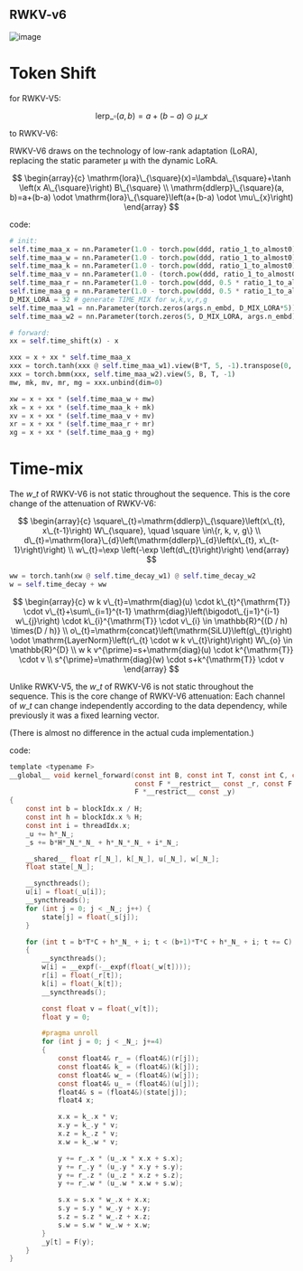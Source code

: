 ## RWKV-v6
![image](https://rwkv.cn/_next/image?url=%2F_next%2Fstatic%2Fmedia%2Frwkv-6-architecture.bb29d2b3.png&w=1200&q=75)
# Token Shift
for RWKV-V5:

$$\mathrm{lerp}\_{\square}(a, b)=a+(b-a) \odot \mu\_{x}$$

to RWKV-V6: 

RWKV-V6 draws on the technology of low-rank adaptation (LoRA), replacing the static parameter μ with the dynamic LoRA.

$$
\begin{array}{c}
\mathrm{lora}\_{\square}(x)=\lambda\_{\square}+\tanh \left(x A\_{\square}\right) B\_{\square} \\
\mathrm{ddlerp}\_{\square}(a, b)=a+(b-a) \odot \mathrm{lora}\_{\square}\left(a+(b-a) \odot \mu\_{x}\right)
\end{array}
$$

code:
```python
# init:
self.time_maa_x = nn.Parameter(1.0 - torch.pow(ddd, ratio_1_to_almost0))
self.time_maa_w = nn.Parameter(1.0 - torch.pow(ddd, ratio_1_to_almost0))
self.time_maa_k = nn.Parameter(1.0 - torch.pow(ddd, ratio_1_to_almost0))
self.time_maa_v = nn.Parameter(1.0 - (torch.pow(ddd, ratio_1_to_almost0) + 0.3 * ratio_0_to_1))
self.time_maa_r = nn.Parameter(1.0 - torch.pow(ddd, 0.5 * ratio_1_to_almost0))
self.time_maa_g = nn.Parameter(1.0 - torch.pow(ddd, 0.5 * ratio_1_to_almost0))
D_MIX_LORA = 32 # generate TIME_MIX for w,k,v,r,g
self.time_maa_w1 = nn.Parameter(torch.zeros(args.n_embd, D_MIX_LORA*5))
self.time_maa_w2 = nn.Parameter(torch.zeros(5, D_MIX_LORA, args.n_embd).uniform_(-0.01, 0.01))

# forward:
xx = self.time_shift(x) - x

xxx = x + xx * self.time_maa_x
xxx = torch.tanh(xxx @ self.time_maa_w1).view(B*T, 5, -1).transpose(0, 1)
xxx = torch.bmm(xxx, self.time_maa_w2).view(5, B, T, -1)
mw, mk, mv, mr, mg = xxx.unbind(dim=0)

xw = x + xx * (self.time_maa_w + mw)
xk = x + xx * (self.time_maa_k + mk)
xv = x + xx * (self.time_maa_v + mv)
xr = x + xx * (self.time_maa_r + mr)
xg = x + xx * (self.time_maa_g + mg)
```

# Time-mix

The $w\_{t}$ of RWKV-V6 is not static throughout the sequence. This is the core change of the attenuation of RWKV-V6:

$$
\begin{array}{c}
\square\_{t}=\mathrm{ddlerp}\_{\square}\left(x\_{t}, x\_{t-1}\right) W\_{\square}, \quad \square \in\{r, k, v, g\} \\
d\_{t}=\mathrm{lora}\_{d}\left(\mathrm{ddlerp}\_{d}\left(x\_{t}, x\_{t-1}\right)\right) \\
w\_{t}=\exp \left(-\exp \left(d\_{t}\right)\right)
\end{array}
$$

```python
ww = torch.tanh(xw @ self.time_decay_w1) @ self.time_decay_w2
w = self.time_decay + ww
```

$$
\begin{array}{c}
w k v\_{t}=\mathrm{diag}(u) \cdot k\_{t}^{\mathrm{T}} \cdot v\_{t}+\sum\_{i=1}^{t-1} \mathrm{diag}\left(\bigodot\_{j=1}^{i-1} w\_{j}\right) \cdot k\_{i}^{\mathrm{T}} \cdot v\_{i} \in \mathbb{R}^{(D / h) \times(D / h)} \\
o\_{t}=\mathrm{concat}\left(\mathrm{SiLU}\left(g\_{t}\right) \odot \mathrm{LayerNorm}\left(r\_{t} \cdot w k v\_{t}\right)\right) W\_{o} \in \mathbb{R}^{D} \\
w k v^{\prime}=s+\mathrm{diag}(u) \cdot k^{\mathrm{T}} \cdot v \\
s^{\prime}=\mathrm{diag}(w) \cdot s+k^{\mathrm{T}} \cdot v
\end{array}
$$

Unlike RWKV-V5, the $w\_{t}$ of RWKV-V6 is not static throughout the sequence. This is the core change of RWKV-V6 attenuation: Each channel of $w\_{t}$ can change independently according to the data dependency, while previously it was a fixed learning vector.

(There is almost no difference in the actual cuda implementation.)

code:

```C
template <typename F>
__global__ void kernel_forward(const int B, const int T, const int C, const int H,
                               const F *__restrict__ const _r, const F *__restrict__ const _k, const F *__restrict__ const _v, const F *__restrict__ _w, const F *__restrict__ _u, const F *__restrict__ _s,
                               F *__restrict__ const _y)
{
    const int b = blockIdx.x / H;
    const int h = blockIdx.x % H;
    const int i = threadIdx.x;
    _u += h*_N_;
    _s += b*H*_N_*_N_ + h*_N_*_N_ + i*_N_;

    __shared__ float r[_N_], k[_N_], u[_N_], w[_N_];
    float state[_N_];

    __syncthreads();
    u[i] = float(_u[i]);
    __syncthreads();
    for (int j = 0; j < _N_; j++) {
        state[j] = float(_s[j]);
    }

    for (int t = b*T*C + h*_N_ + i; t < (b+1)*T*C + h*_N_ + i; t += C)
    {
        __syncthreads();
        w[i] = __expf(-__expf(float(_w[t])));
        r[i] = float(_r[t]);
        k[i] = float(_k[t]);
        __syncthreads();

        const float v = float(_v[t]);
        float y = 0;

        #pragma unroll
        for (int j = 0; j < _N_; j+=4)
        {
            const float4& r_ = (float4&)(r[j]);
            const float4& k_ = (float4&)(k[j]);
            const float4& w_ = (float4&)(w[j]);
            const float4& u_ = (float4&)(u[j]);
            float4& s = (float4&)(state[j]);
            float4 x;

            x.x = k_.x * v;
            x.y = k_.y * v;
            x.z = k_.z * v;
            x.w = k_.w * v;

            y += r_.x * (u_.x * x.x + s.x);
            y += r_.y * (u_.y * x.y + s.y);
            y += r_.z * (u_.z * x.z + s.z);
            y += r_.w * (u_.w * x.w + s.w);

            s.x = s.x * w_.x + x.x;
            s.y = s.y * w_.y + x.y;
            s.z = s.z * w_.z + x.z;
            s.w = s.w * w_.w + x.w;
        }
        _y[t] = F(y);
    }
}
```


